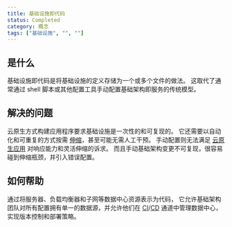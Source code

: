 ```yaml
---
title: 基础设施即代码
status: Completed
category: 概念
tags: ["基础设施", "", ""]
---
```


## 是什么

基础设施即代码是将基础设施的定义存储为一个或多个文件的做法。
这取代了通常通过 shell 脚本或其他配置工具手动配置基础架构即服务的传统模型。

## 解决的问题

云原生方式构建应用程序要求基础设施是一次性的和可复现的。
它还需要以自动化和可重复的方式按需 [伸缩](/scalability/)，甚至可能无需人工干预。
手动配置则无法满足 [云原生应用](/cloud_native_apps/) 对响应能力和灵活伸缩的诉求。
而且手动基础架构变更不可复现，很容易碰到伸缩瓶颈，并引入错误配置。

## 如何帮助

通过将服务器、负载均衡器和子网等数据中心资源表示为代码，
它允许基础架构团队对所有配置拥有单一的数据源，并允许他们在 
[CI](/continuous-integration/ )/[CD](/continuous-delivery/) 
通道中管理数据中心，实现版本控制和部署策略。
